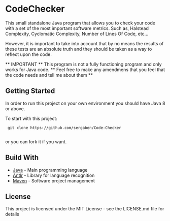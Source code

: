 # CodeChecker

This small standalone Java program that allows you to check your code with a set of the most important software metrics. Such as, Halstead Complexity,
Cyclomatic Complexity, Number of Lines Of Code, etc...

However, it is important to take into account that by no means the results of these tests are an absolute truth and they should be taken
as a way to reflect upon the code.

** IMPORTANT ** This program is not a fully functioning program and only works for Java code. ** Feel free to make any amendmens that 
you feel that the code needs and tell me about them **

## Getting Started

In order to run this project on your own environment you should have Java 8 or above.

To start with this project:

```
 git clone https://github.com/sergaben/Code-Checker
 
```
or you can fork it if you want.

## Build With

- [Java](https://java.com/en/download/faq/develop.xml) - Main programming language
- [Antlr](http://www.antlr.org/) - Library for language recognition
- [Maven](https://maven.apache.org/) - Software project management

## License

This project is licensed under the MIT License - see the LICENSE.md file for details
